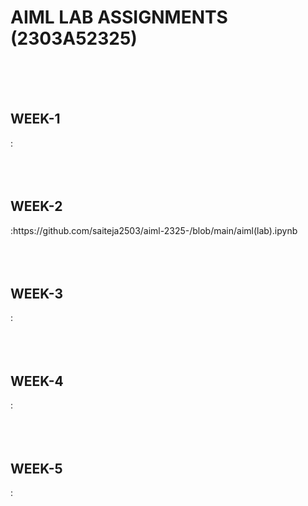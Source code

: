  <H1>AIML LAB ASSIGNMENTS (2303A52325)</H1>
 <BR><BR>
 <BR>
 <H2>WEEK-1</H2>:
<BR><BR>
<BR><BR>

 <H2>WEEK-2</H2>:https://github.com/saiteja2503/aiml-2325-/blob/main/aiml(lab).ipynb
<BR><BR>
<BR><BR>

<H2>WEEK-3</H2>:
<BR><BR>
<BR><BR>

<H2>WEEK-4</H2>:
<BR><BR>
<BR><BR>

<H2>WEEK-5</H2>:
<BR><BR>
<BR><BR>

